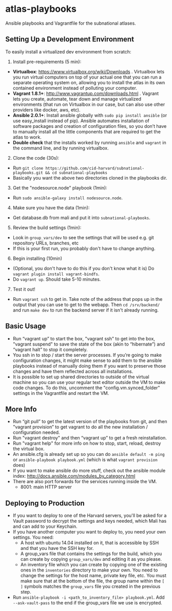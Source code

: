 atlas-playbooks
===============

Ansible playbooks and Vagrantfile for the subnational atlases.

Setting Up a Development Environment
------------------------------------

To easily install a virtualized dev environment from scratch:

1. Install pre-requirements (5 min):
  - **Virtualbox**: https://www.virtualbox.org/wiki/Downloads . Virtualbox lets
  you run virtual computers on top of your actual one that you can run a
  separate operating system on, allowing you to install the atlas in its own
  contained environment instead of polluting your computer.
  - **Vagrant 1.8.1+**: http://www.vagrantup.com/downloads.html . Vagrant lets you
  create, automate, tear down and manage virtualized environments (that run on
  Virtualbox in our case, but can also use other providers like docker, aws,
  etc).
  - **Ansible 2.0.1+**: Install ansible globally with `sudo pip install ansible` (or use easy_install
  instead of pip). Ansible automates installation of software packages and
  creation of configuration files, so you don’t have to manually install
  all the little components that are required to get the atlas to work.
  - **Double check** that the installs worked by running `ansible` and `vagrant` in
  the command line, and by running virtualbox.

2. Clone the code (30s):
  - Run `git clone https://github.com/cid-harvard/subnational-playbooks.git && cd
    subnational-playbooks`
  - Basically you want the above two directories cloned in the playbooks dir.

3. Get the "nodesource.node" playbook (1min):
  - Run `sudo ansible-galaxy install nodesource.node`.

4. Make sure you have the data (1min):
  - Get database.db from mali and put it into `subnational-playbooks`.

5. Review the build settings (1min):
  - Look in `group_vars/dev` to see the settings that will be used e.g. git
    repository URLs, branches, etc
  - If this is your first run, you probably don't have to change anything.

6. Begin installing (10min)
  - (Optional, you don't have to do this if you don't know what it is) Do `vagrant plugin install vagrant-bindfs`.
  - Do `vagrant up`. Should take 5-10 minutes.

7. Test it out!
  - Run `vagrant ssh` to get in. Take note of the address that pops up in the
    output that you can use to get to the webapp. Then `cd /srv/backend/` and
    run `make dev` to run the backend server if it isn't already running.

Basic Usage
-----------
- Run “vagrant up” to start the box, "vagrant ssh" to get into the box,
  "vagrant suspend" to save the state of the box (akin to “hibernate”) and
  “vagrant halt” to stop it completely.
- You ssh in to stop / start the server processes. If you’re going to make
  configuration changes, it might make sense to add them to the ansible
  playbooks instead of manually doing them if you want to preserve those
  changes and have them reflected across all installations.
- It is possible to set up shared directories to outside of the virtual machine
  so you can use your regular text editor outside the VM to make code changes.
  To do this, uncomment the "config.vm.synced_folder" settings in the
  Vagrantfile and restart the VM.

More Info
---------
- Run “git pull” to get the latest version of the playbooks from git, and then "vagrant provision” to get vagrant to do all the new installation / configuration needed.
- Run "vagrant destroy" and then “vagrant up” to get a fresh reinstallation.
- Run "vagrant help" for more info on how to stop, start, reload, destroy the virtual box.
- An ansible.cfg is already set up so you can do `ansible default -m ping` or `ansible-playbook playbook.yml` (which is what `vagrant provision` does)
- If you want to make ansible do more stuff, check out the ansible module index: http://docs.ansible.com/modules_by_category.html
- There are also port forwards for the services running inside the VM.
    * 8001: main HTTP server

<!--
- Make sure you have an ssh-agent running (check with `ps aux | grep
  ssh-agent`) and add your github ssh key with `ssh-add ~/.ssh/key_name.rsa`.
  Ssh-agent lets you use your local ssh keys in the remote server. This allows
  you to do a “git clone” on the virtual box even though your ssh keys are not
  there. To learn more about ssh-agent, read this guide
  (https://help.github.com/articles/using-ssh-agent-forwarding)
  -->

Deploying to Production
-----------------------
- If you want to deploy to one of the Harvard servers, you'll be asked for a
  Vault password to decrypt the settings and keys needed, which Mali has and
  can add to your Keychain.
- If you have another computer you want to deploy to, you need your own
  settings. You need:
    * A host with ubuntu 14.04 installed on it, that is accessible by SSH and
      that you have the SSH key for.
    * A group_vars file that contains the settings for the build, which you can
      create by copying `group_vars/dev` and editing it as you please.
    * An inventory file which you can create by copying one of the existing
      ones in the `inventories` directory to make your own. You need to change
      the settings for the host name, private key file, etc. You must make sure
      that at the bottom of the file, the group name within the `[  ]` symbols
      matches the `group_vars` file you created in the previous step.
- Run `ansible-playbook -i <path_to_inventory_file> playbook.yml`. Add
  `--ask-vault-pass` to the end if the group_vars file we use is encrypted.

